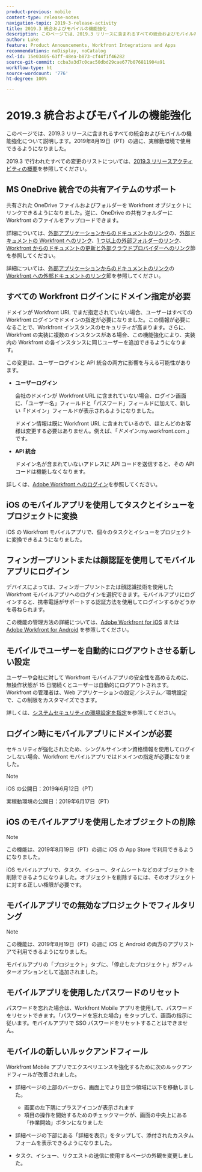 ```yaml
---
product-previous: mobile
content-type: release-notes
navigation-topic: 2019-3-release-activity
title: 2019.3 統合およびモバイルの機能強化
description: このページでは、2019.3 リリースに含まれるすべての統合およびモバイルの機能強化について説明します。2019年8月19日（PT）の週に、実稼動環境で使用できるようになりました。
author: Luke
feature: Product Announcements, Workfront Integrations and Apps
recommendations: noDisplay, noCatalog
exl-id: 15e03405-63ff-48ea-b873-cf44f1f46282
source-git-commit: ccba3a3d7c0cac50dbd29cae677b076811904a91
workflow-type: ht
source-wordcount: '776'
ht-degree: 100%

---
```


# 2019.3 統合およびモバイルの機能強化

このページでは、2019.3 リリースに含まれるすべての統合およびモバイルの機能強化について説明します。2019年8月19日（PT）の週に、実稼動環境で使用できるようになりました。

2019.3 で行われたすべての変更のリストについては、[2019.3 リリースアクティビティの概要](../../../../product-announcements/product-releases/quarterly-release-archive/2019.3-release-activity/2019.3-release-activity-overview.md)を参照してください。

## MS OneDrive 統合での共有アイテムのサポート

共有された OneDrive ファイルおよびフォルダーを Workfront オブジェクトにリンクできるようになりました。逆に、OneDrive の共有フォルダーに Workfront のファイルをアップロードできます。

詳細については、[外部アプリケーションからのドキュメントのリンク](../../../../documents/adding-documents-to-workfront/link-documents-from-external-apps.md)の、[外部ドキュメントの Workfront へのリンク](../../../../documents/adding-documents-to-workfront/link-documents-from-external-apps.md#linking-existing-documents)、[1 つ以上の外部フォルダーのリンク](../../../../documents/adding-documents-to-workfront/link-documents-from-external-apps.md#linking-a-folder)、[Workfront からのドキュメントの更新と外部クラウドプロバイダーへのリンク](../../../../documents/adding-documents-to-workfront/link-documents-from-external-apps.md#sending-documents)節を参照してください。

詳細については、[外部アプリケーションからのドキュメントのリンク](../../../../documents/adding-documents-to-workfront/link-documents-from-external-apps.md)の[ Workfront への外部ドキュメントのリンク](../../../../documents/adding-documents-to-workfront/link-documents-from-external-apps.md#linking-existing-documents)節を参照してください。

## すべての Workfront ログインにドメイン指定が必要

ドメインが Workfront URL でまだ指定されていない場合、ユーザーはすべての Workfront ログインでドメインの指定が必要になりました。この情報が必要になることで、Workfront インスタンスのセキュリティが高まります。さらに、Workfront の実装に複数のインスタンスがある場合、この機能強化により、実装内の Workfront の各インスタンスに同じユーザーを追加できるようになります。

この変更は、ユーザーログインと API 統合の両方に影響を与える可能性があります。

* **ユーザーログイン**

  会社のドメインが Workfront URL に含まれていない場合、ログイン画面に、「ユーザー名」フィールドと「パスワード」フィールドに加えて、新しい「ドメイン」フィールドが表示されるようになりました。

  ドメイン情報は既に Workfront URL に含まれているので、ほとんどのお客様は変更する必要はありません。例えば、「*ドメイン*.my.workfront.com.」です。

* **API 統合**

  ドメイン名が含まれていないアドレスに API コードを送信すると、その API コードは機能しなくなります。

詳しくは、[Adobe Workfront へのログイン](../../../../workfront-basics/manage-your-account-and-profile/managing-your-workfront-account/log-in-to-workfront.md)を参照してください。

## iOS のモバイルアプリを使用してタスクとイシューをプロジェクトに変換

iOS の Workfront モバイルアプリで、個々のタスクとイシューをプロジェクトに変換できるようになりました。

## フィンガープリントまたは顔認証を使用してモバイルアプリにログイン

デバイスによっては、フィンガープリントまたは顔認識技術を使用した Workfront モバイルアプリへのログインを選択できます。モバイルアプリにログインすると、携帯電話がサポートする認証方法を使用してログインするかどうかを尋ねられます。

この機能の管理方法の詳細については、[Adobe Workfront for iOS](../../../../workfront-basics/mobile-apps/using-the-workfront-mobile-app/workfront-for-ios.md) または [Adobe Workfront for Android](../../../../workfront-basics/mobile-apps/using-the-workfront-mobile-app/workfront-for-android.md) を参照してください。

## モバイルでユーザーを自動的にログアウトさせる新しい設定

ユーザーや会社に対して Workfront モバイルアプリの安全性を高めるために、無操作状態が 15 日間続くとユーザーは自動的にログアウトされます。Workfront の管理者は、Web アプリケーションの設定／システム／環境設定で、この制限をカスタマイズできます。

詳しくは、[システムセキュリティの環境設定を指定](../../../../administration-and-setup/manage-workfront/security/configure-security-preferences.md)を参照してください。

## ログイン時にモバイルアプリにドメインが必要

セキュリティが強化されたため、シングルサインオン資格情報を使用してログインしない場合、Workfront モバイルアプリではドメインの指定が必要になりました。

>[!NOTE]
>
>iOS の公開日：2019年6月12日（PT）
>
実稼動環境の公開日：2019年6月17日（PT）

## iOS のモバイルアプリを使用したオブジェクトの削除

>[!NOTE]
>
この機能は、2019年8月19日（PT）の週に iOS の App Store で利用できるようになりました。

iOS モバイルアプリで、タスク、イシュー、タイムシートなどのオブジェクトを削除できるようになりました。オブジェクトを削除するには、そのオブジェクトに対する正しい権限が必要です。

## モバイルアプリでの無効なプロジェクトでフィルタリング

>[!NOTE]
>
この機能は、2019年8月19日（PT）の週に iOS と Android の両方のアプリストアで利用できるようになりました。

モバイルアプリの「プロジェクト」タブに、「停止したプロジェクト」がフィルターオプションとして追加されました。

## モバイルアプリを使用したパスワードのリセット

パスワードを忘れた場合は、Workfront Mobile アプリを使用して、パスワードをリセットできます。「パスワードを忘れた場合」をタップして、画面の指示に従います。モバイルアプリで SSO パスワードをリセットすることはできません。

## モバイルの新しいルックアンドフィール

Workfront Mobile アプリでエクスペリエンスを強化するために次のルックアンドフィールが改善されました。

* 詳細ページの上部のバーから、画面上でより目立つ領域に以下を移動しました。

   * 画面の左下隅にプラスアイコンが表示されます
   * 項目の操作を開始するためのチェックマークが、画面の中央上にある「作業開始」ボタンになりました

* 詳細ページの下部にある「詳細を表示」をタップして、添付されたカスタムフォームを表示できるようになりました。
* タスク、イシュー、リクエストの送信に使用するページの外観を変更しました。

